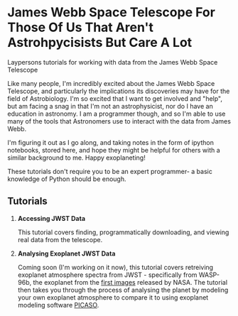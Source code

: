 # James Webb Space Telescope For Those Of Us That Aren't Astrohpycisists But Care A Lot
Laypersons tutorials for working with data from the James Webb Space Telescope

Like many people, I'm incredibly excited about the James Webb Space Telescope, and particularly the implications its discoveries may have for the field of Astrobiology. I'm so excited that I want to get involved and "help", but am facing a snag in that I'm not an astrophysicist, nor do I have an education in astronomy. I am a programmer though, and so I'm able to use many of the tools that Astronomers use to interact with the data from James Webb. 

I'm figuring it out as I go along, and taking notes in the form of ipython notebooks, stored here, and hope they might be helpful for others with a similar background to me. Happy exoplaneting!

These tutorials don't require you to be an expert programmer- a basic knowledge of Python should be enough.

## Tutorials

1. __Accessing JWST Data__

    This tutorial covers finding, programmatically downloading, and viewing real data from the telescope.
  
2. __Analysing Exoplanet JWST Data__

    Coming soon (I'm working on it now), this tutorial covers retreiving exoplanet atmosphere spectra from JWST - specifically from WASP-96b, the exoplanet from the [first images](https://www.nasa.gov/image-feature/goddard/2022/nasa-s-webb-reveals-steamy-atmosphere-of-distant-planet-in-detail) released by NASA. The tutorial then takes you through the process of analysing the planet by modeling your own exoplanet atmosphere to compare it to using exoplanet modeling software [PICASO](https://natashabatalha.github.io/picaso/).
